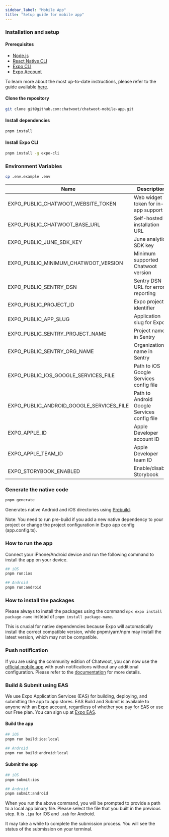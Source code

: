 ```yaml
---
sidebar_label: "Mobile App"
title: "Setup guide for mobile app"
---
```



### Installation and setup

#### Prerequisites

- [Node.js](https://nodejs.org/en/download/)
- [React Native CLI](https://reactnative.dev/docs/environment-setup)
- [Expo CLI](https://docs.expo.dev/get-started/installation/)
- [Expo Account](https://expo.dev/signup)

To learn more about the most up-to-date instructions, please refer to the guide available [here](https://docs.expo.dev/get-started/set-up-your-environment/).

#### Clone the repository

```bash
git clone git@github.com:chatwoot/chatwoot-mobile-app.git
```

#### Install dependencies

```bash
pnpm install
```

#### Install Expo CLI

```bash
pnpm install -g expo-cli
```

### Environment Variables

```bash
cp .env.example .env
```

| Name                                     | Description                                 | Default Value            | Required |
| ---------------------------------------- | ------------------------------------------- | ------------------------ | -------- |
| EXPO_PUBLIC_CHATWOOT_WEBSITE_TOKEN       | Web widget token for in-app support         | -                        | No       |
| EXPO_PUBLIC_CHATWOOT_BASE_URL            | Self-hosted installation URL                | https://app.chatwoot.com | Yes      |
| EXPO_PUBLIC_JUNE_SDK_KEY                 | June analytics SDK key                      | -                        | No       |
| EXPO_PUBLIC_MINIMUM_CHATWOOT_VERSION     | Minimum supported Chatwoot version          | -                        | Yes      |
| EXPO_PUBLIC_SENTRY_DSN                   | Sentry DSN URL for error reporting          | -                        | No       |
| EXPO_PUBLIC_PROJECT_ID                   | Expo project identifier                     | -                        | Yes      |
| EXPO_PUBLIC_APP_SLUG                     | Application slug for Expo                   | -                        | Yes      |
| EXPO_PUBLIC_SENTRY_PROJECT_NAME          | Project name in Sentry                      | -                        | No       |
| EXPO_PUBLIC_SENTRY_ORG_NAME              | Organization name in Sentry                 | -                        | No       |
| EXPO_PUBLIC_IOS_GOOGLE_SERVICES_FILE     | Path to iOS Google Services config file     | -                        | No       |
| EXPO_PUBLIC_ANDROID_GOOGLE_SERVICES_FILE | Path to Android Google Services config file | -                        | No       |
| EXPO_APPLE_ID                            | Apple Developer account ID                  | -                        | No       |
| EXPO_APPLE_TEAM_ID                       | Apple Developer team ID                     | -                        | No       |
| EXPO_STORYBOOK_ENABLED                   | Enable/disable Storybook                    | false                    | No       |

### Generate the native code

```bash
pnpm generate
```

Generates native Android and iOS directories using [Prebuild](https://docs.expo.dev/workflow/continuous-native-generation/).

Note: You need to run pre-build if you add a new native dependency to your project or change the project configuration in Expo app config (app.config.ts).

### How to run the app

Connect your iPhone/Android device and run the following command to install the app on your device.

```bash
## iOS
pnpm run:ios

## Android
pnpm run:android
```

### How to install the packages

Please always to install the packages using the command `npx expo install package-name` instead of `pnpm install package-name`.

This is crucial for native dependencies because Expo will automatically install the correct compatible version, while pnpm/yarn/npm may install the latest version, which may not be compatible.

### Push notification

If you are using the community edition of Chatwoot, you can now use the [official mobile app](https://www.chatwoot.com/mobile-apps) with push notifications without any additional configuration. Please refer to the [documentation](https://www.chatwoot.com/hc/handbook/articles/1687935909-push-notification) for more details.


### Build & Submit using EAS

We use Expo Application Services (EAS) for building, deploying, and submitting the app to app stores. EAS Build and Submit is available to anyone with an Expo account, regardless of whether you pay for EAS or use our Free plan. You can sign up at [Expo EAS](https://expo.dev/eas).

#### Build the app

```bash
## iOS
pnpm run build:ios:local

## Android
pnpm run build:android:local
```


#### Submit the app

```bash
## iOS
pnpm submit:ios

## Android
pnpm submit:android
```


When you run the above command, you will be prompted to provide a path to a local app binary file. Please select the file that you built in the previous step. It is `.ipa` for iOS and `.aab` for Android.

It may take a while to complete the submission process. You will see the status of the submission on your terminal.